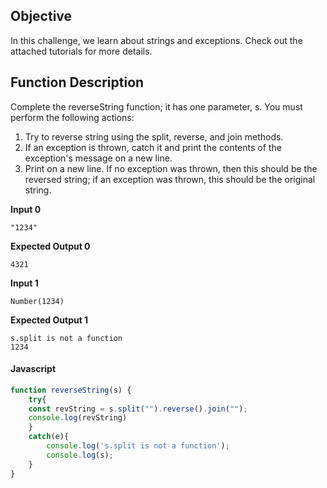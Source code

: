 ## Objective

In this challenge, we learn about strings and exceptions. Check out the attached tutorials for more details.

## Function Description 

Complete the reverseString function; it has one parameter, s. You must perform the following actions:

1. Try to reverse string  using the split, reverse, and join methods.
2. If an exception is thrown, catch it and print the contents of the exception's message on a new line.
3. Print  on a new line. If no exception was thrown, then this should be the reversed string;
   if an exception was thrown, this should be the original string.

**Input 0**
```
"1234"
```
**Expected Output 0**
```
4321
```
**Input 1**
```
Number(1234)
```
**Expected Output 1**
```
s.split is not a function
1234
```

#### Javascript

```javascript
function reverseString(s) {
    try{
    const revString = s.split("").reverse().join("");
    console.log(revString)
    }
    catch(e){
        console.log('s.split is not a function');
        console.log(s);
    }
}
```

